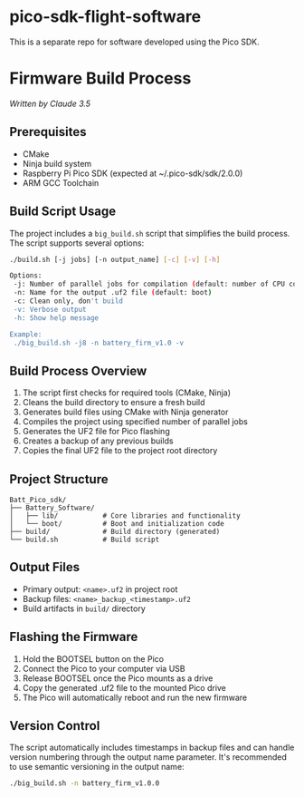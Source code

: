 # pico-sdk-flight-software
This is a separate repo for software developed using the Pico SDK. 


# Firmware Build Process
*Written by Claude 3.5*
## Prerequisites
- CMake
- Ninja build system
- Raspberry Pi Pico SDK (expected at ~/.pico-sdk/sdk/2.0.0)
- ARM GCC Toolchain

## Build Script Usage
The project includes a `big_build.sh` script that simplifies the build process. The script supports several options:

```bash
./build.sh [-j jobs] [-n output_name] [-c] [-v] [-h]

Options:
 -j: Number of parallel jobs for compilation (default: number of CPU cores)
 -n: Name for the output .uf2 file (default: boot)
 -c: Clean only, don't build
 -v: Verbose output
 -h: Show help message

Example:
 ./big_build.sh -j8 -n battery_firm_v1.0 -v
```

## Build Process Overview
1. The script first checks for required tools (CMake, Ninja)
2. Cleans the build directory to ensure a fresh build
3. Generates build files using CMake with Ninja generator
4. Compiles the project using specified number of parallel jobs
5. Generates the UF2 file for Pico flashing
6. Creates a backup of any previous builds
7. Copies the final UF2 file to the project root directory

## Project Structure
```
Batt_Pico_sdk/
├── Battery_Software/
│   ├── lib/           # Core libraries and functionality
│   └── boot/          # Boot and initialization code
├── build/             # Build directory (generated)
└── build.sh           # Build script
```

## Output Files
- Primary output: `<name>.uf2` in project root
- Backup files: `<name>_backup_<timestamp>.uf2`
- Build artifacts in `build/` directory

## Flashing the Firmware
1. Hold the BOOTSEL button on the Pico
2. Connect the Pico to your computer via USB
3. Release BOOTSEL once the Pico mounts as a drive
4. Copy the generated .uf2 file to the mounted Pico drive
5. The Pico will automatically reboot and run the new firmware

## Version Control
The script automatically includes timestamps in backup files and can handle version numbering through the output name parameter. It's recommended to use semantic versioning in the output name:
```bash
./big_build.sh -n battery_firm_v1.0.0
```